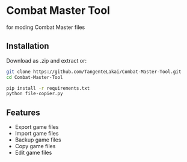 
# Combat Master Tool

for moding Combat Master files




## Installation

Download as .zip and extract or:

```bash
git clone https://github.com/TangenteLakai/Combat-Master-Tool.git
cd Combat-Master-Tool

pip install -r requirements.txt
python file-copier.py
```




## Features

- Export game files
- Import game files
- Backup game files
- Copy  game files
- Edit  game files

